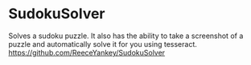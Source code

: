 

# SudokuSolver
Solves a sudoku puzzle. It also has the ability to take a screenshot of a puzzle and automatically solve it for you using tesseract.
https://github.com/ReeceYankey/SudokuSolver
